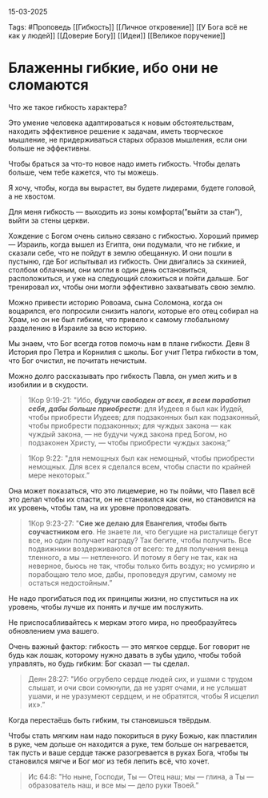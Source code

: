 15-03-2025

Tags: #Проповедь
[[Гибкость]]
[[Личное откровение]]
[[У Бога всё не как у людей]]
[[Доверие Богу]]
[[Идеи]]
[[Великое поручение]]
# Блаженны гибкие, ибо они не сломаются

Что же такое гибкость характера?

Это умение человека адаптироваться к новым обстоятельствам, находить эффективное решение к задачам, иметь творческое мышление, не придерживаться старых образов мышления, если они больше не эффективны.

Чтобы браться за что-то новое надо иметь гибкость. Чтобы делать больше, чем тебе кажется, что ты можешь.

Я хочу, чтобы, когда вы вырастет, вы будете лидерами, будете головой, а не хвостом.

Для меня гибкость — выходить из зоны комфорта(”выйти за стан”), выйти за стены церкви.

Хождение с Богом очень сильно связано с гибкостью. Хороший пример — Израиль, когда вышел из Египта, они подумали, что не гибкие, и сказали себе, что не пойдут в землю обещанную. И они пошли в пустыню, где Бог испытывал из гибкость. Они двигались за скинией, столбом облачным, они могли в один день остановиться, расположиться, и уже на следующий сложиться и пойти дальше. Бог тренировал их, чтобы они могли эффективно захватывать свою землю.

Можно привести историю Ровоама, сына Соломона, когда он воцарился, его попросили снизить налоги, которые его отец собирал на Храм, но он не был гибким, что привело к самому глобальному разделению в Израиле за всю историю.

Мы знаем, что Бог всегда готов помочь нам в плане гибкости. Деян 8 История про Петра и Корнилия с школы. Бог учит Петра гибкости в том, что Бог очистил, не почитать нечистым.

Можно долго рассказывать про гибкость Павла, он умел жить и в изобилии и в скудости.

> 1Кор 9:19-21: "Ибо, _**будучи свободен от всех, я всем поработил себя, дабы больше приобрести**_: для Иудеев я был как Иудей, чтобы приобрести Иудеев; для подзаконных был как подзаконный, чтобы приобрести подзаконных; для чуждых закона — как чуждый закона, — не будучи чужд закона пред Богом, но подзаконен Христу, — чтобы приобрести чуждых закона;”

> 1Кор 9:22: "для немощных был как немощный, чтобы приобрести немощных. Для всех я сделался всем, чтобы спасти по крайней мере некоторых.”

Она может показаться, что это лицемерие, но ты пойми, что Павел всё это делал чтобы их спасти, он не становился как они, но становился на их уровень, чтобы там, на их уровне проповедовать.

> 1Кор 9:23-27: "**Сие же делаю для Евангелия, чтобы быть соучастником его**. Не знаете ли, что бегущие на ристалище бегут все, но один получает награду? Так бегите, чтобы получить. Все подвижники воздерживаются от всего: те для получения венца тленного, а мы — нетленного. И потому я бегу не так, как на неверное, бьюсь не так, чтобы только бить воздух; но усмиряю и порабощаю тело мое, дабы, проповедуя другим, самому не остаться недостойным.”

Не надо прогибаться под их принципы жизни, но спуститься на их уровень, чтобы лучше их понять и лучше им послужить.

Не приспосабливайтесь к меркам этого мира, но преобразуйтесь обновлением ума вашего.

Очень важный фактор: гибкость — это мягкое сердце. Бог говорит не будь как лошак, которому нужно давать в зубы удило, чтобы тобой управлять, но будь гибким: Бог сказал — ты сделал.

> Деян 28:27: "Ибо огрубело сердце людей сих, и ушами с трудом слышат, и очи свои сомкнули, да не узрят очами, и не услышат ушами, и не уразумеют сердцем, и не обратятся, чтобы Я исцелил их».”

Когда перестаёшь быть гибким, ты становишься твёрдым.

Чтобы стать мягким нам надо покориться в руку Божью, как пластилин в руке, чем дольше он находится а руке, тем больше он нагревается, так пусть и ваше сердце также разогревается в руках Бога, чтобы ты становился мягче и Бог мог из тебя лепить всё, что хочет.

> Ис 64:8: "Но ныне, Господи, Ты — Отец наш; мы — глина, а Ты — образователь наш, и все мы — дело руки Твоей.”
